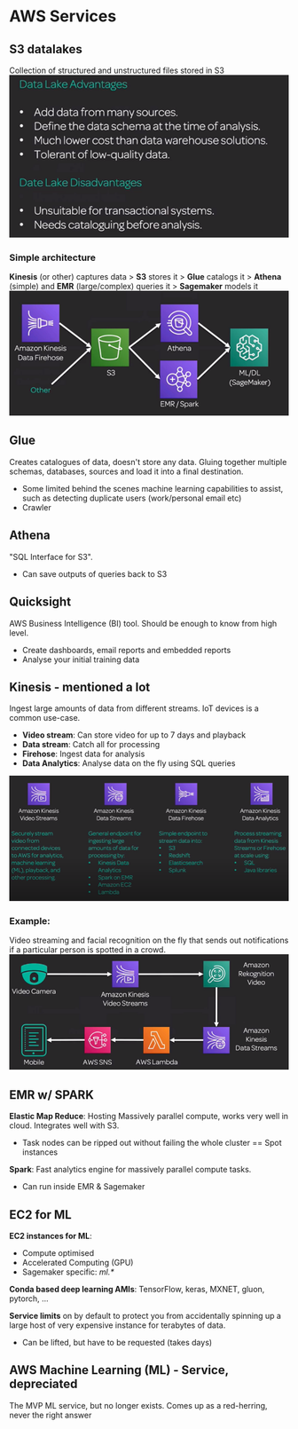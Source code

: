 # AWS Services

## S3 datalakes 
Collection of structured and unstructured files stored in S3
![](img/7-datalake.png)

### Simple architecture 
**Kinesis** (or other) captures data > **S3** stores it > **Glue** catalogs it >  **Athena** (simple) and **EMR** (large/complex) queries it > **Sagemaker** models it
![](img/7-datalake-arch2.png)


## Glue
Creates catalogues of data, doesn't store any data. Gluing together multiple schemas, databases, sources and load it into a final destination. 
* Some limited behind the scenes machine learning capabilities to assist, such as detecting duplicate users (work/personal email etc)
* Crawler

## Athena 
"SQL Interface for S3". 
* Can save outputs of queries back to S3

## Quicksight
AWS Business Intelligence (BI) tool. Should be enough to know from high level. 
* Create dashboards, email reports and embedded reports
* Analyse your initial training data

## Kinesis - mentioned a lot
Ingest large amounts of data from different streams. IoT devices is a common use-case. 
* **Video stream**: Can store video for up to 7 days and playback
* **Data stream**: Catch all for processing
* **Firehose**: Ingest data for analysis
* **Data Analytics**: Analyse data on the fly using SQL queries 

![](img/7-kinesis-overview.png)

### Example:
Video streaming and facial recognition on the fly that sends out notifications if a particular person is spotted in a crowd.  
![](img/7-kinesis-video.png)

## EMR w/ SPARK 
**Elastic Map Reduce**: Hosting Massively parallel compute, works very well in cloud. Integrates well with S3. 
* Task nodes can be ripped out without failing the whole cluster == Spot instances

**Spark**: Fast analytics engine for massively parallel compute tasks. 
* Can run inside EMR & Sagemaker

## EC2 for ML 
**EC2 instances for ML**:
* Compute optimised 
* Accelerated Computing (GPU)
* Sagemaker specific: _ml.*_

**Conda based deep learning AMIs**: TensorFlow, keras, MXNET, gluon, pytorch, ...

**Service limits** on by default to protect you from accidentally spinning up a large host of very expensive instance for terabytes of data. 
* Can be lifted, but have to be requested (takes days)

## AWS Machine Learning (ML) - Service, depreciated
The MVP ML service, but no longer exists. Comes up as a red-herring, never the right answer